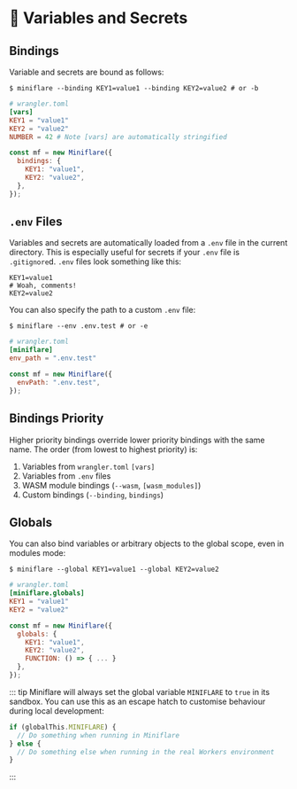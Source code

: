 # 🔑 Variables and Secrets

## Bindings

Variable and secrets are bound as follows:

```shell
$ miniflare --binding KEY1=value1 --binding KEY2=value2 # or -b
```

```toml
# wrangler.toml
[vars]
KEY1 = "value1"
KEY2 = "value2"
NUMBER = 42 # Note [vars] are automatically stringified
```

```js
const mf = new Miniflare({
  bindings: {
    KEY1: "value1",
    KEY2: "value2",
  },
});
```

## `.env` Files

Variables and secrets are automatically loaded from a `.env` file in the current
directory. This is especially useful for secrets if your `.env` file is
`.gitignore`d. `.env` files look something like this:

```properties
KEY1=value1
# Woah, comments!
KEY2=value2
```

You can also specify the path to a custom `.env` file:

```shell
$ miniflare --env .env.test # or -e
```

```toml
# wrangler.toml
[miniflare]
env_path = ".env.test"
```

```js
const mf = new Miniflare({
  envPath: ".env.test",
});
```

## Bindings Priority

Higher priority bindings override lower priority bindings with the same name.
The order (from lowest to highest priority) is:

1. Variables from `wrangler.toml` `[vars]`
2. Variables from `.env` files
3. WASM module bindings (`--wasm`, `[wasm_modules]`)
4. Custom bindings (`--binding`, `bindings`)

## Globals

You can also bind variables or arbitrary objects to the global scope, even in
modules mode:

```shell
$ miniflare --global KEY1=value1 --global KEY2=value2
```

```toml
# wrangler.toml
[miniflare.globals]
KEY1 = "value1"
KEY2 = "value2"
```

```js
const mf = new Miniflare({
  globals: {
    KEY1: "value1",
    KEY2: "value2",
    FUNCTION: () => { ... }
  },
});
```

<!--prettier-ignore-start-->
::: tip
Miniflare will always set the global variable `MINIFLARE` to `true` in its
sandbox. You can use this as an escape hatch to customise behaviour during local
development:
```js
if (globalThis.MINIFLARE) {
  // Do something when running in Miniflare
} else {
  // Do something else when running in the real Workers environment
}
```
:::
<!--prettier-ignore-end-->

